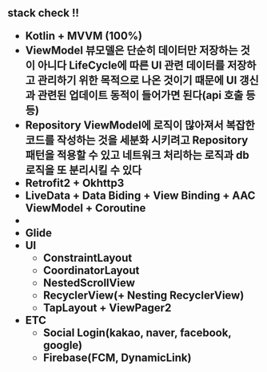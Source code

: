 <h2>stack check !!



- Kotlin + MVVM (100%)
- ViewModel
  뷰모델은 단순히 데이터만 저장하는 것이 아니다
  LifeCycle에 따른 UI 관련 데이터를 저장하고 관리하기 위한 목적으로 나온 것이기 때문에 UI 갱신과 관련된 업데이트 동적이 들어가면 된다(api 호출 등등)
- Repository
  ViewModel에 로직이 많아져서 복잡한 코드를 작성하는 것을 세분화 시키려고 Repository 패턴을 적용할 수 있고 네트워크 처리하는 로직과 db 로직을 또 분리시킬 수 있다
- Retrofit2 + Okhttp3
- LiveData + Data Biding + View Binding + AAC ViewModel + Coroutine
- 
- Glide
- UI
  - ConstraintLayout
  - CoordinatorLayout
  - NestedScrollView
  - RecyclerView(+ Nesting RecyclerView)
  - TapLayout + ViewPager2
- ETC
  - Social Login(kakao, naver, facebook, google)
  - Firebase(FCM, DynamicLink)